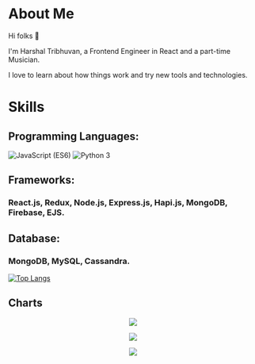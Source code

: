 
# About Me
Hi folks :wave: 

I'm Harshal Tribhuvan, a Frontend Engineer in React and a part-time Musician.

I love to learn about how things work and try new tools and technologies.

# Skills
## Programming Languages:

<img src="https://img.shields.io/badge/JavaScript (ES6)-brightgreen" alt="JavaScript (ES6)" /> <img src="https://img.shields.io/badge/Python 3-informational" alt="Python 3" /> 

<!-- * C/C++
* JavaScript (ES6)
* Python 3 -->

## Frameworks:

### React.js, Redux, Node.js, Express.js, Hapi.js, MongoDB, Firebase, EJS.

## Database:

### MongoDB, MySQL, Cassandra.
    
 [![Top Langs](https://github-readme-stats.vercel.app/api/top-langs/?username=harshaltribhuwan&layout=compact&theme=vision-friendly-dark&show_icons=true)](https://github.com/harshaltribhuwan/github-readme-stats)

## Charts

<p align="center">
    <img src="https://github-readme-stats.vercel.app/api?username=harshaltribhuwan&show_icons=true&count_private=true&theme=dark"/>
</p>

<p align="center">
    <img src="https://github-profile-summary-cards.vercel.app/api/cards/profile-details?username=harshaltribhuwan&theme=monokai"/>
</p>

<p align="center">
    <img src="https://github-profile-summary-cards.vercel.app/api/cards/profile-details?username=harshaltribhuvan&theme=monokai"/>
</p>
